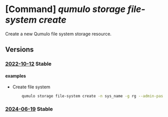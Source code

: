 # [Command] _qumulo storage file-system create_

Create a new Qumulo file system storage resource.

## Versions

### [2022-10-12](/Resources/mgmt-plane/L3N1YnNjcmlwdGlvbnMve30vcmVzb3VyY2Vncm91cHMve30vcHJvdmlkZXJzL3F1bXVsby5zdG9yYWdlL2ZpbGVzeXN0ZW1zL3t9/2022-10-12.xml) **Stable**

<!-- mgmt-plane /subscriptions/{}/resourcegroups/{}/providers/qumulo.storage/filesystems/{} 2022-10-12 -->

#### examples

- Create file system
    ```bash
        qumulo storage file-system create -n sys_name -g rg --admin-password testadmin --delegated-subnet-id subnet-id --initial-capacity 50 --marketplace-details "{offerId:qumulo-saas-mpp,planId:qumulo-on-azure-v1%%gmz7xq9ge3py%%P1M,publisherId:qumulo1584033880660}" --storage-sku Standard --user-details "{email:test@test.com}" --availability-zone 1
    ```

### [2024-06-19](/Resources/mgmt-plane/L3N1YnNjcmlwdGlvbnMve30vcmVzb3VyY2Vncm91cHMve30vcHJvdmlkZXJzL3F1bXVsby5zdG9yYWdlL2ZpbGVzeXN0ZW1zL3t9/2024-06-19.xml) **Stable**

<!-- mgmt-plane /subscriptions/{}/resourcegroups/{}/providers/qumulo.storage/filesystems/{} 2024-06-19 -->
